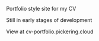 Portfolio style site for my CV

Still in early stages of development

View at cv-portfolio.pickering.cloud
